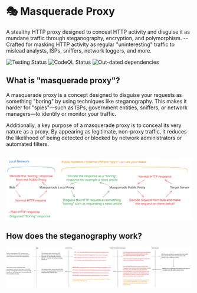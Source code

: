 # 🎭 Masquerade Proxy

A stealthy HTTP proxy designed to conceal HTTP activity and disguise it as mundane traffic through steganography, encryption, and polymorphism. -- Crafted for masking HTTP activity as regular "uninteresting" traffic to mislead analysts, ISPs, sniffers, network loggers, and more. 

![Testing Status](https://img.shields.io/github/actions/workflow/status/NotReeceHarris/masquerade-proxy/test.yml?style=flat-square&label=Testing)
![CodeQL Status](https://img.shields.io/github/actions/workflow/status/NotReeceHarris/masquerade-proxy/github-code-scanning%2Fcodeql?style=flat-square&label=CodeQL)
![Out-dated dependencies](https://img.shields.io/github/issues-pr/NotReeceHarris/masquerade-proxy/dependencies?style=flat-square&label=Out-dated%20dependencies)

## What is "masquerade proxy"?

A masquerade proxy is a concept designed to disguise your requests as something "boring" by using techniques like steganography. This makes it harder for "spies"—such as ISPs, government entities, sniffers, or network managers—to identify or monitor your traffic.

Additionally, a key purpose of a masquerade proxy is to conceal its very nature as a proxy. By appearing as legitimate, non-proxy traffic, it reduces the likelihood of being detected or blocked by network administrators or automated filters.

<br>

<picture>
  <source media="(prefers-color-scheme: dark)" srcset="docs/traffic-diagram@dark.svg">
  <source media="(prefers-color-scheme: light)" srcset="docs/traffic-diagram@light.svg">
  <img alt="Shows a black logo in light color mode and a white one in dark color mode." src="docs/traffic-diagram.svg">
</picture>


## How does the steganography work?


![](https://raw.githubusercontent.com/NotReeceHarris/NotReeceHarris/refs/heads/main/cdn/steganography-diagram.svg)
